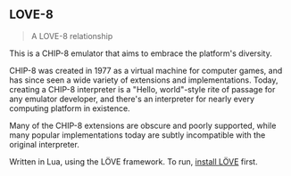 LOVE-8
------

> A LOVE-8 relationship

This is a CHIP-8 emulator that aims to embrace the platform's diversity.

CHIP-8 was created in 1977 as a virtual machine for computer games, and has since seen a wide variety of extensions and implementations. Today, creating a CHIP-8 interpreter is a "Hello, world"-style rite of passage for any emulator developer, and there's an interpreter for nearly every computing platform in existence.

Many of the CHIP-8 extensions are obscure and poorly supported, while many popular implementations today are subtly incompatible with the original interpreter.

Written in Lua, using the LÖVE framework. To run, [install LÖVE](https://love2d.org) first.
